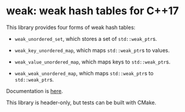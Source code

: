 # weak: weak hash tables for C++17

This library provides four forms of weak hash tables:

  - `weak_unordered_set`, which stores a set of `std::weak_ptr`s.

  - `weak_key_unordered_map`, which maps `std::weak_ptr`s to values.

  - `weak_value_unordered_map`, which maps keys to `std::weak_ptr`s.

  - `weak_weak_unordered_map`, which maps `std::weak_ptr`s to
    `std::weak_ptr`s.

Documentation is [here](https://tov.github.io/weak/).

This library is header-only, but tests can be built with CMake.
